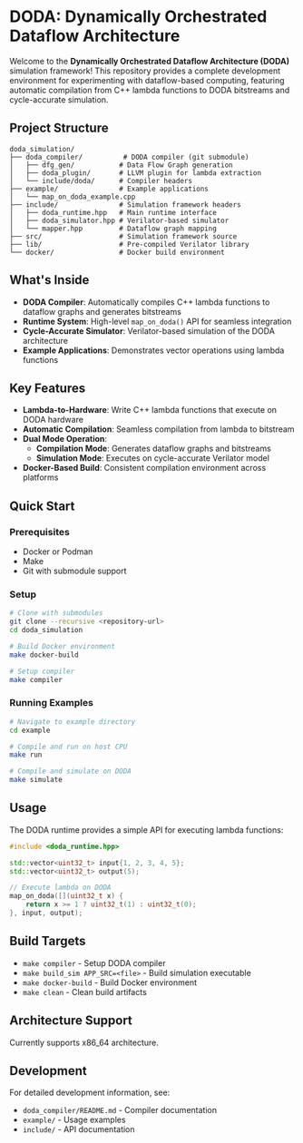 # DODA: Dynamically Orchestrated Dataflow Architecture

Welcome to the **Dynamically Orchestrated Dataflow Architecture (DODA)** simulation framework! This repository provides a complete development environment for experimenting with dataflow-based computing, featuring automatic compilation from C++ lambda functions to DODA bitstreams and cycle-accurate simulation.

## Project Structure

```
doda_simulation/
├── doda_compiler/          # DODA compiler (git submodule)
│   ├── dfg_gen/           # Data Flow Graph generation
│   ├── doda_plugin/       # LLVM plugin for lambda extraction
│   └── include/doda/      # Compiler headers
├── example/               # Example applications
│   └── map_on_doda_example.cpp
├── include/               # Simulation framework headers
│   ├── doda_runtime.hpp   # Main runtime interface
│   ├── doda_simulator.hpp # Verilator-based simulator
│   └── mapper.hpp         # Dataflow graph mapping
├── src/                   # Simulation framework source
├── lib/                   # Pre-compiled Verilator library
└── docker/                # Docker build environment
```

## What's Inside

- **DODA Compiler**: Automatically compiles C++ lambda functions to dataflow graphs and generates bitstreams
- **Runtime System**: High-level `map_on_doda()` API for seamless integration
- **Cycle-Accurate Simulator**: Verilator-based simulation of the DODA architecture
- **Example Applications**: Demonstrates vector operations using lambda functions

## Key Features

- **Lambda-to-Hardware**: Write C++ lambda functions that execute on DODA hardware
- **Automatic Compilation**: Seamless compilation from lambda to bitstream
- **Dual Mode Operation**: 
  - **Compilation Mode**: Generates dataflow graphs and bitstreams
  - **Simulation Mode**: Executes on cycle-accurate Verilator model
- **Docker-Based Build**: Consistent compilation environment across platforms

## Quick Start

### Prerequisites
- Docker or Podman
- Make
- Git with submodule support

### Setup
```bash
# Clone with submodules
git clone --recursive <repository-url>
cd doda_simulation

# Build Docker environment
make docker-build

# Setup compiler
make compiler
```

### Running Examples
```bash
# Navigate to example directory
cd example

# Compile and run on host CPU
make run

# Compile and simulate on DODA
make simulate
```

## Usage

The DODA runtime provides a simple API for executing lambda functions:

```cpp
#include <doda_runtime.hpp>

std::vector<uint32_t> input{1, 2, 3, 4, 5};
std::vector<uint32_t> output(5);

// Execute lambda on DODA
map_on_doda([](uint32_t x) { 
    return x >= 1 ? uint32_t(1) : uint32_t(0); 
}, input, output);
```

## Build Targets

- `make compiler` - Setup DODA compiler
- `make build_sim APP_SRC=<file>` - Build simulation executable
- `make docker-build` - Build Docker environment
- `make clean` - Clean build artifacts

## Architecture Support

Currently supports x86_64 architecture.

## Development

For detailed development information, see:
- `doda_compiler/README.md` - Compiler documentation
- `example/` - Usage examples
- `include/` - API documentation 
